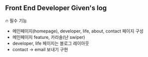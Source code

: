 ## Front End Developer Given's log

🔥 필수 기능

- 메인페이지(homepage), developer, life, about, contact 페이지 구성
- 메인페이지 feature, 카라솔(난 swiper)
- developer, life 페이지는 블로그 레이아웃
- contact → email 보내기 구현
